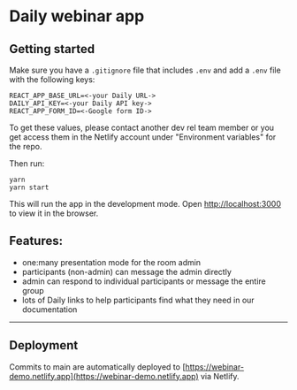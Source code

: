 # Daily webinar app

## Getting started

Make sure you have a `.gitignore` file that includes `.env` and add a `.env` file with the following keys:

```
REACT_APP_BASE_URL=<-your Daily URL->
DAILY_API_KEY=<-your Daily API key->
REACT_APP_FORM_ID=<-Google form ID->
```

To get these values, please contact another dev rel team member or you get access them in the Netlify account under "Environment variables" for the repo.

Then run:

```
yarn
yarn start
```

This will run the app in the development mode.
Open [http://localhost:3000](http://localhost:3000) to view it in the browser.

## Features:

- one:many presentation mode for the room admin
- participants (non-admin) can message the admin directly
- admin can respond to individual participants or message the entire group
- lots of Daily links to help participants find what they need in our documentation

---

## Deployment

Commits to main are automatically deployed to [https://webinar-demo.netlify.app](https://webinar-demo.netlify.app) via Netlify.
